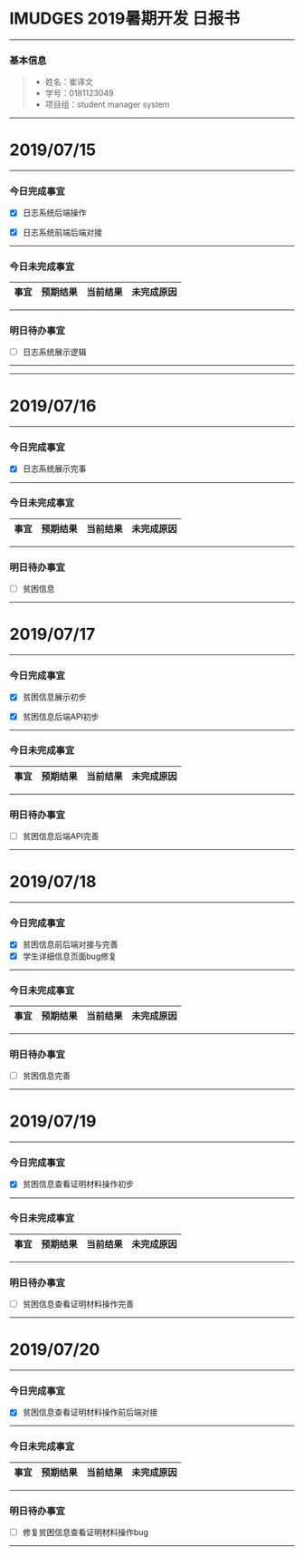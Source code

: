 # IMUDGES 2019暑期开发 日报书
-------


### 基本信息
> * 姓名：崔译文
> * 学号：0181123049
> * 项目组：student manager system

-------


# 2019/07/15

-------

### 今日完成事宜
- [x]  日志系统后端操作
- [x]  日志系统前端后端对接


-----
### 今日未完成事宜


| 事宜     |预期结果| 当前结果  | 未完成原因   | 
| --------   | -----:  | -----:  | :----:  |


------
### 明日待办事宜
- [ ] 日志系统展示逻辑
-------

-------


# 2019/07/16

-------

### 今日完成事宜
- [x]  日志系统展示完事


-----
### 今日未完成事宜


| 事宜     |预期结果| 当前结果  | 未完成原因   | 
| --------   | -----:  | -----:  | :----:  |


------
### 明日待办事宜
- [ ] 贫困信息
-------

# 2019/07/17

-------

### 今日完成事宜
- [x]  贫困信息展示初步
- [x]  贫困信息后端API初步



-----
### 今日未完成事宜


| 事宜     |预期结果| 当前结果  | 未完成原因   | 
| --------   | -----:  | -----:  | :----:  |


------
### 明日待办事宜
- [ ] 贫困信息后端API完善
-------


# 2019/07/18

-------

### 今日完成事宜
- [x]  贫困信息前后端对接与完善
- [x]  学生详细信息页面bug修复

-----
### 今日未完成事宜


| 事宜     |预期结果| 当前结果  | 未完成原因   | 
| --------   | -----:  | -----:  | :----:  |


------
### 明日待办事宜
- [ ] 贫困信息完善
-------

# 2019/07/19

-------

### 今日完成事宜
- [x]  贫困信息查看证明材料操作初步
-----
### 今日未完成事宜


| 事宜     |预期结果| 当前结果  | 未完成原因   | 
| --------   | -----:  | -----:  | :----:  |


------
### 明日待办事宜
- [ ] 贫困信息查看证明材料操作完善
-------

# 2019/07/20

-------

### 今日完成事宜
- [x]  贫困信息查看证明材料操作前后端对接
-----
### 今日未完成事宜


| 事宜     |预期结果| 当前结果  | 未完成原因   | 
| --------   | -----:  | -----:  | :----:  |


------
### 明日待办事宜
- [ ] 修复贫困信息查看证明材料操作bug
-------
